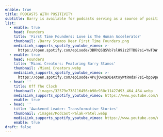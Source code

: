 ```yaml
---
enable: true
title: PODCASTS WITH POSITIVITY
subtitle: Barry is available for podcasts serving as a source of positivity.
list:
  - enable: true
    head: Founders
    title: 'First Time Founders: Love is The Human Accelerator'
    thumbnail: /Barry Stamos Dear First Time Founders.png
    mediaLink_supports_spotify_youtube_vimeo: >-
      https://open.spotify.com/episode/3BRhQSQSVb7slH9iz2TTDB?si=YwTOWfq_SWWfZf1D81CQdQ
  - enable: true
    head: Founders
    title: 'Miami Creators: Featuring Barry Stamos'
    thumbnail: /Miami Creators.webp
    mediaLink_supports_spotify_youtube_vimeo: >-
      https://open.spotify.com/episode/4PujOwxaXDeXtoyWtRHdsF?si=bpp9pAlbRMC-854hyWihbw
  - head: ''
    title: Off The Clock
    thumbnail: /images/32579e738116456cb90e930c11427d93_464_464.webp
    mediaLink_supports_spotify_youtube_vimeo: https://www.youtube.com/watch?v=xn6pwdBP4Io
    enable: true
  - head: ''
    title: 'Awakened Leader: Transformative Stories'
    thumbnail: /images/Podcast-Palak-Patel.webp
    mediaLink_supports_spotify_youtube_vimeo: https://www.youtube.com/watch?v=mRu0iC_I_ys&t=279s
    enable: true
draft: false
---
```

